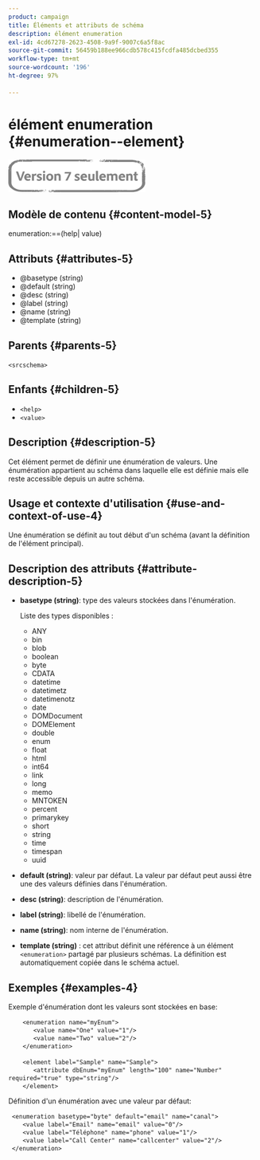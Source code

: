 ```yaml
---
product: campaign
title: Éléments et attributs de schéma
description: élément enumeration
exl-id: 4cd67278-2623-4508-9a9f-9007c6a5f8ac
source-git-commit: 56459b188ee966cdb578c415fcdfa485dcbed355
workflow-type: tm+mt
source-wordcount: '196'
ht-degree: 97%

---
```


# élément enumeration {#enumeration--element}

![](../../../assets/v7-only.svg)

## Modèle de contenu {#content-model-5}

enumeration:==(help| value)

## Attributs {#attributes-5}

* @basetype (string)
* @default (string)
* @desc (string)
* @label (string)
* @name (string)
* @template (string)

## Parents {#parents-5}

`<srcschema>`

## Enfants {#children-5}

* `<help>`
* `<value>`

## Description {#description-5}

Cet élément permet de définir une énumération de valeurs. Une énumération appartient au schéma dans laquelle elle est définie mais elle reste accessible depuis un autre schéma.

## Usage et contexte d&#39;utilisation {#use-and-context-of-use-4}

Une énumération se définit au tout début d&#39;un schéma (avant la définition de l&#39;élément principal).

## Description des attributs {#attribute-description-5}

* **basetype (string)**: type des valeurs stockées dans l&#39;énumération.

   Liste des types disponibles :

   * ANY
   * bin
   * blob
   * boolean
   * byte
   * CDATA
   * datetime
   * datetimetz
   * datetimenotz
   * date
   * DOMDocument
   * DOMElement
   * double
   * enum
   * float
   * html
   * int64
   * link
   * long
   * memo
   * MNTOKEN
   * percent
   * primarykey
   * short
   * string
   * time
   * timespan
   * uuid

* **default (string)**: valeur par défaut. La valeur par défaut peut aussi être une des valeurs définies dans l&#39;énumération.
* **desc (string)**: description de l&#39;énumération.
* **label (string)**: libellé de l&#39;énumération.
* **name (string)**: nom interne de l&#39;énumération.
* **template (string)** : cet attribut définit une référence à un élément `<enumeration>` partagé par plusieurs schémas. La définition est automatiquement copiée dans le schéma actuel.

## Exemples  {#examples-4}

Exemple d&#39;énumération dont les valeurs sont stockées en base:

```
    <enumeration name="myEnum">
       <value name="One" value="1"/>
       <value name="Two" value="2"/>
    </enumeration>

    <element label="Sample" name="Sample">
       <attribute dbEnum="myEnum" length="100" name="Number" required="true" type="string"/>
    </element>
```

Définition d&#39;un énumération avec une valeur par défaut:

```
 <enumeration basetype="byte" default="email" name="canal">
    <value label="Email" name="email" value="0"/> 
    <value label="Téléphone" name="phone" value="1"/>
    <value label="Call Center" name="callcenter" value="2"/>
 </enumeration>
```

